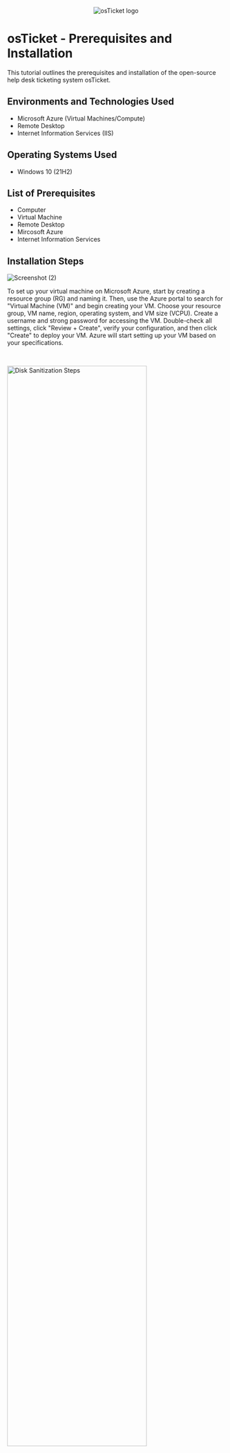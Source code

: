 <p align="center">
<img src="https://i.imgur.com/Clzj7Xs.png" alt="osTicket logo"/>
</p>

<h1>osTicket - Prerequisites and Installation</h1>
This tutorial outlines the prerequisites and installation of the open-source help desk ticketing system osTicket.<br />



<h2>Environments and Technologies Used</h2>

- Microsoft Azure (Virtual Machines/Compute)
- Remote Desktop
- Internet Information Services (IIS)

<h2>Operating Systems Used </h2>

- Windows 10</b> (21H2)

<h2>List of Prerequisites</h2>

- Computer 
- Virtual Machine
- Remote Desktop
- Mircosoft Azure
- Internet Information Services

<h2>Installation Steps</h2>

![Screenshot (2)](https://github.com/user-attachments/assets/353573c9-3b5d-4459-8de8-f8346108cab6)

 
To set up your virtual machine on Microsoft Azure, start by creating a resource group (RG) and naming it. Then, use the Azure portal to search for "Virtual Machine (VM)" and begin creating your VM. Choose your resource group, VM name, region, operating system, and VM size (VCPU). Create a username and strong password for accessing the VM. Double-check all settings, click "Review + Create", verify your configuration, and then click "Create" to deploy your VM. Azure will start setting up your VM based on your specifications.
</p>
<br />

<p>
<img src="https://i.imgur.com/DJmEXEB.png" height="80%" width="80%" alt="Disk Sanitization Steps"/>
</p>
<p>
After completing the initial setup steps, the next phase involves downloading essential files to fully configure OSticket. Begin by downloading and installing IIS. Once installed, open it and enable the following features: CGI, Common HTTP Features, Internet Information Services, Web Management Tools, and IIS Management Console. Next, return to the downloaded files and install PHP Manager for IIS and the Rewrite Module. Proceed by creating a directory at C:\PHP. Subsequently, revisit the downloaded files to obtain PHP 7.3.8 and extract its contents into the C:\PHP directory. Ensure to retain all files when prompted during the download process.
</p>
<br />

<p>
<img src="https://i.imgur.com/DJmEXEB.png" height="80%" width="80%" alt="Disk Sanitization Steps"/>
</p>
<p>
Now you will install VC_redist.x86.exe from the Installation Files folder. Then, proceed to install MySQL 5.5.62. Choose the Typical Setup option during installation and, after installation completes, launch the Configuration Wizard. Opt for Standard Configuration and set the root password to "Password1". Next, open Internet Information Services (IIS) as an Administrator and register PHP within IIS. To ensure the changes take effect, reload IIS by stopping and starting the server through the IIS management console. Now, it's time to install osTicket v1.15.8. Download the osTicket package from the Installation Files folder, extract the contents, and locate the "upload" folder. Copy this folder to c:\inetpub\wwwroot. Within c:\inetpub\wwwroot, rename the "upload" folder to "osTicket".Lastly, reload IIS once more by stopping and starting the server to finalize the setup. Following these steps will successfully configure osTicket v1.15.8 on your system, ensuring everything is set up correctly for use.
</p>
<br />

<p>
<img src="https://i.imgur.com/DJmEXEB.png" height="80%" width="80%" alt="Disk Sanitization Steps"/>
</p>
<p>
First, in Internet Information Services (IIS), locate "osTicket" under sites -> Default. Click "Browse *:80". Now double click PHP Manager in IIS and click “Enable or disable an extension”to enable php_imap.dll, php_intl.dll, and php_opcache.dll, then refresh your browser to apply changes. Next, rename ost-config.php from C:\inetpub\wwwroot\osTicket\include\ost-sampleconfig.php to ost-config.php. Adjust its permissions by removing existing ones, disabling inheritance, and granting full access to Everyone. Continue setting up osTicket in your browser by naming your helpdesk and configuring the default email for customer inquiries. Download and install HeidiSQL from the provided Installation Files. Open HeidiSQL, create a new session using root for the username and Password1 for the password. Connect to this session and create a database named "osTicket." Return to your browser setup, enter osTicket for MySQL Database, root for MySQL Username, Password1 for MySQL Password, and click "Install Now!" Once installation completes, access your help desk login page at http://localhost/osTicket/scp/login.php. For end users, direct them to http://localhost/osTicket/. Finally, clean up by deleting C:\inetpub\wwwroot\osTicket\setup and setting C:\inetpub\wwwroot\osTicket\include\ost-config.php to read-only permissions.
</p>
<br />

